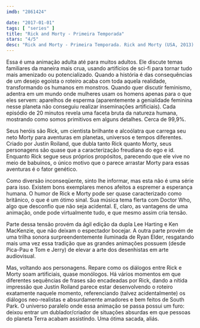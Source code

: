 ```yaml
---
imdb: "2861424"

date: "2017-01-01"
tags: [ "series" ]
title: "Rick and Morty - Primeira Temporada"
stars: "4/5"
desc: "Rick and Morty - Primeira Temporada. Rick and Morty (USA, 2013). Dirigido por Pete Michels, Bryan Newton, John Rice, Stephen Sandoval, Wesley Archer, Dominic Polcino, Jeff Myers, Juan Jose Meza-Leon. Escrito por Dan Harmon, Justin Roiland, Eric Acosta, Tom Kauffman, Wade Randolph, Mike McMahan, Matt Roller, Brian Wysol, David Phillips. Com Justin Roiland (Rick / ...), Chris Parnell (Jerry / ...), Spencer Grammer (Summer / ...), Sarah Chalke (Beth / ...)."
---
```

Essa é uma animação adulta até para muitos adultos. Ele discute temas familiares da maneira mais crua, usando artifícios de sci-fi para tornar tudo mais amenizado ou potencializado. Quando a história é das consequências de um desejo egoísta o roteiro acaba com toda aquela realidade, transformando os humanos em monstros. Quando quer discutir feminismo, adentra em um mundo onde mulheres usam os homens apenas para o que eles servem: aparelhos de esperma (aparentemente a genialidade feminina nesse planeta não conseguiu realizar inseminações artificiais). Cada episódio de 20 minutos revela uma faceta bruta da natureza humana, mostrando como somos primitivos em alguns detalhes. Cerca de 99,9%.

Seus heróis são Rick, um cientista brilhante e alcoólatra que carrega seu neto Morty para aventuras em planetas, universos e tempos diferentes. Criado por Justin Roiland, que dubla tanto Rick quanto Morty, seus personagens são quase que a caracterização freudiana do ego e id. Enquanto Rick segue seus próprios propósitos, parecendo que ele vive no meio de babuínos, o único motivo que o parece arrastar Morty para essas aventuras é o fator genético.

Como diversão inconseqüente, sinto lhe informar, mas esta não é uma série para isso. Existem bons exemplares menos afeitos a espremer a esperança humana. O humor de Rick e Morty pode ser quase caracterizado como britânico, o que é um ótimo sinal. Sua música tema flerta com Doctor Who, algo que desconfio que não seja acidental. E, claro, as vantagens de uma animação, onde pode virtualmente tudo, e que mesmo assim cria tensão.

Parte dessa tensão provém da ágil edição da dupla Lee Harting e Ken MacKenzie, que não deixam o espectador bocejar. A outra parte provém de uma trilha sonora surpreendentemente iluminada de Ryan Elder, resgatando mais uma vez essa tradição que as grandes animações possuem (desde Pica-Pau e Tom e Jerry) de elevar a arte dos desenhistas em arte audiovisual.

Mas, voltando aos personagens. Repare como os diálogos entre Rick e Morty soam artificiais, quase monólogos. Há vários momentos em que diferentes sequências de frases são encadeadas por Rick, dando a nítida impressão que Justin Roiland parece estar desenvolvendo o roteiro exatamente naquele momento, referenciando (talvez acidentalmente) os diálogos neo-realistas e absurdamente amadores e bem feitos de South Park. O universo paralelo onde essa animação se passa possui um furo: deixou entrar um dublador/criador de situações absurdas em que pessoas do planeta Terra acabam assistindo. Uma ótima sacada, aliás.
